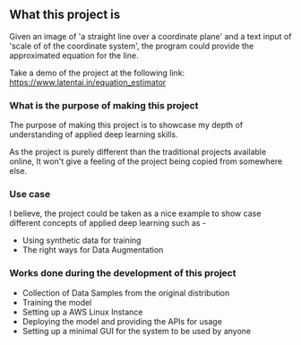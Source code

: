 ## What this project is
Given an image of 'a straight line over a coordinate plane' and a text input of 'scale of of the coordinate system', the program could provide the approximated equation for the line.

Take a demo of the project at the following link: https://www.latentai.in/equation_estimator

### What is the purpose of making this project
The purpose of making this project is to showcase my depth of understanding of applied deep learning skills. 

As the project is purely different than the traditional projects available online, It won't give a feeling of the project being copied from somewhere else.

### Use case
I believe, the project could be taken as a nice example to show case different concepts of applied deep learning such as - 

 - Using synthetic data for training
 - The right ways for Data Augmentation
 
### Works done during the development of this project
 - Collection of Data Samples from the original distribution
 - Training the model
 - Setting up a AWS Linux Instance
 - Deploying the model and providing the APIs for usage
 - Setting up a minimal GUI for the system to be used by anyone 

